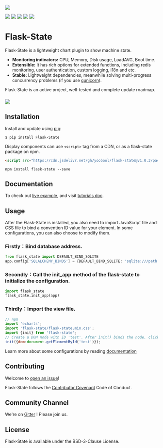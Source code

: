 ![](https://cdn.jsdelivr.net/gh/yoobool/flask-state@1.0.3/src/flask_state/static/flask_state.png)


[![](https://img.shields.io/badge/Contributions-Welcome-0059b3)](https://github.com/yoobool/flask-state/tree/master/.github/ISSUE_TEMPLATE)
[![](https://img.shields.io/badge/Chat-Gitter-ff69b4.svg?label=Chat&logo=gitter)](https://gitter.im/flaskstate/community)
[![](https://img.shields.io/npm/v/flask-state)](https://www.npmjs.com/package/flask-state)
[![](https://img.shields.io/badge/license-BSD-green)](https://github.com/yoobool/flask-state/blob/master/LICENSE)
[![](https://img.shields.io/badge/python-3.5%20%7C%203.6%20%7C%203.7%20%7C%203.8%20%7C%203.9-blue)](https://pypi.org/project/Flask-State/)

# Flask-State

Flask-State is a lightweight chart plugin to show machine state.

* **Monitoring indicators:** CPU, Memory, Disk usage, LoadAVG, Boot time.
* **Extensible:** It has rich options for extended functions, including redis monitoring, user authentication, custom logging, i18n and etc.
* **Stable:** Lightweight dependencies, meanwhile solving multi-progress concurrency problems (if you use [gunicorn](https://gunicorn.org/)).

Flask-State is an active project, well-tested and complete update roadmap.

###

![](https://cdn.jsdelivr.net/gh/yoobool/flask-state@1.0.3/examples/static/flask_state.png)

## Installation
Install and update using [pip](https://pip.pypa.io/en/stable/quickstart/):
```
$ pip install Flask-State
```

Display components can use ```<script>``` tag from a CDN, or as a flask-state package on npm.
```html
<script src="https://cdn.jsdelivr.net/gh/yoobool/flask-state@v1.0.3/packages/umd/flask-state.min.js"></script>
```
```
npm install flask-state --save
```


## Documentation
To check out [live example](https://flask-state.herokuapp.com/), and visit [tutorials doc](https://github.com/yoobool/flask-state/wiki/Tutorials).


## Usage

After the Flask-State is installed, you also need to import JavaScript file and CSS file to bind a convention ID value for your element. In some configurations, you can also choose to modify them.


### Firstly：Bind database address.
```python
from flask_state import DEFAULT_BIND_SQLITE
app.config['SQLALCHEMY_BINDS'] = {DEFAULT_BIND_SQLITE: 'sqlite:///path'}
```

### Secondly：Call the init_app method of the flask-state to initialize the configuration.
```python
import flask_state
flask_state.init_app(app)
```

### Thirdly：Import the view file.
```javascript
// npm
import 'echarts';
import 'flask-state/flask-state.min.css';
import {init} from 'flask-state';
// Create a DOM node with ID 'test'. After init() binds the node, click to open the listening window
init({dom:document.getElementById('test')});
```

Learn more about some configurations by reading [documentation](https://github.com/yoobool/flask-state/wiki/Configuration)

## Contributing
Welcome to [open an issue](https://github.com/yoobool/flask-state/issues/new)!

Flask-State follows the [Contributor Covenant](https://www.contributor-covenant.org/version/1/3/0/code-of-conduct/) Code of Conduct.

## Community Channel
We're on [Gitter](https://gitter.im/flaskstate/community) ! Please join us.

## License
Flask-State is available under the BSD-3-Clause License.